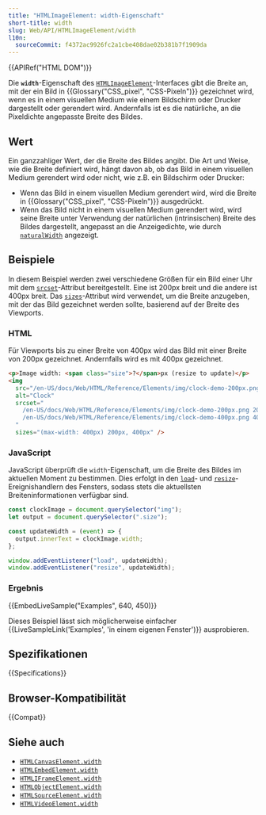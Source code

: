 ```yaml
---
title: "HTMLImageElement: width-Eigenschaft"
short-title: width
slug: Web/API/HTMLImageElement/width
l10n:
  sourceCommit: f4372ac9926fc2a1cbe408dae02b381b7f1909da
---
```


{{APIRef("HTML DOM")}}

Die **`width`**-Eigenschaft des
[`HTMLImageElement`](/de/docs/Web/API/HTMLImageElement)-Interfaces gibt die Breite an, mit der ein Bild in {{Glossary("CSS_pixel", "CSS-Pixeln")}} gezeichnet wird, wenn es in einem visuellen Medium wie einem Bildschirm oder Drucker dargestellt oder gerendert wird. Andernfalls ist es die natürliche, an die Pixeldichte angepasste Breite des Bildes.

## Wert

Ein ganzzahliger Wert, der die Breite des Bildes angibt. Die Art und Weise, wie die Breite definiert wird, hängt davon ab, ob das Bild in einem visuellen Medium gerendert wird oder nicht, wie z.B. ein Bildschirm oder Drucker:

- Wenn das Bild in einem visuellen Medium gerendert wird, wird die Breite in {{Glossary("CSS_pixel", "CSS-Pixeln")}} ausgedrückt.
- Wenn das Bild nicht in einem visuellen Medium gerendert wird, wird seine Breite unter Verwendung der natürlichen (intrinsischen) Breite des Bildes dargestellt, angepasst an die Anzeigedichte, wie durch [`naturalWidth`](/de/docs/Web/API/HTMLImageElement/naturalWidth) angezeigt.

## Beispiele

In diesem Beispiel werden zwei verschiedene Größen für ein Bild einer Uhr mit dem [`srcset`](/de/docs/Web/HTML/Reference/Elements/img#srcset)-Attribut bereitgestellt. Eine ist 200px breit und die andere ist 400px breit. Das [`sizes`](/de/docs/Web/HTML/Reference/Elements/img#sizes)-Attribut wird verwendet, um die Breite anzugeben, mit der das Bild gezeichnet werden sollte, basierend auf der Breite des Viewports.

### HTML

Für Viewports bis zu einer Breite von 400px wird das Bild mit einer Breite von 200px gezeichnet. Andernfalls wird es mit 400px gezeichnet.

```html
<p>Image width: <span class="size">?</span>px (resize to update)</p>
<img
  src="/en-US/docs/Web/HTML/Reference/Elements/img/clock-demo-200px.png"
  alt="Clock"
  srcset="
    /en-US/docs/Web/HTML/Reference/Elements/img/clock-demo-200px.png 200w,
    /en-US/docs/Web/HTML/Reference/Elements/img/clock-demo-400px.png 400w
  "
  sizes="(max-width: 400px) 200px, 400px" />
```

### JavaScript

JavaScript überprüft die `width`-Eigenschaft, um die Breite des Bildes im aktuellen Moment zu bestimmen. Dies erfolgt in den [`load`](/de/docs/Web/API/Window/load_event)- und [`resize`](/de/docs/Web/API/Window/resize_event)-Ereignishandlern des Fensters, sodass stets die aktuellsten Breiteninformationen verfügbar sind.

```js
const clockImage = document.querySelector("img");
let output = document.querySelector(".size");

const updateWidth = (event) => {
  output.innerText = clockImage.width;
};

window.addEventListener("load", updateWidth);
window.addEventListener("resize", updateWidth);
```

### Ergebnis

{{EmbedLiveSample("Examples", 640, 450)}}

Dieses Beispiel lässt sich möglicherweise einfacher {{LiveSampleLink('Examples', 'in einem eigenen Fenster')}} ausprobieren.

## Spezifikationen

{{Specifications}}

## Browser-Kompatibilität

{{Compat}}

## Siehe auch

- [`HTMLCanvasElement.width`](/de/docs/Web/API/HTMLCanvasElement/width)
- [`HTMLEmbedElement.width`](/de/docs/Web/API/HTMLEmbedElement/width)
- [`HTMLIFrameElement.width`](/de/docs/Web/API/HTMLIFrameElement/width)
- [`HTMLObjectElement.width`](/de/docs/Web/API/HTMLObjectElement/width)
- [`HTMLSourceElement.width`](/de/docs/Web/API/HTMLSourceElement/width)
- [`HTMLVideoElement.width`](/de/docs/Web/API/HTMLVideoElement/width)
